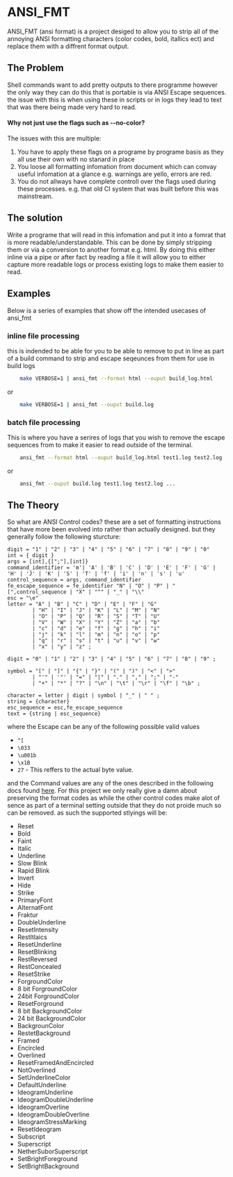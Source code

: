 # ANSI_FMT

ANSI_FMT (ansi format) is a project desiged to allow you to strip all of the
annoying ANSI formatting characters (color codes, bold, itallics ect) and 
replace them with a diffrent format output. 

## The Problem
Shell commands want to add pretty outputs to there programme however the only 
way they can do this that is portable is via ANSI Escape sequences. the issue 
with this is when using these in scripts or in logs they lead to text that was
there being made very hard to read. 

#### Why not just use the flags such as --no-color?

The issues with this are multiple:

1. You have to apply these flags on a programe by programe basis as they all
use their own with no stanard in place
2. You loose all formatting infomation from document which can convay useful 
infomation at a glance e.g. warnings are yello, errors are red.
3. You do not allways have complete controll over the flags used during these
processes. e.g. that old CI system that was built before this was mainstream.

## The solution

Write a programe that will read in this infomation and put it into a fomrat that
is more readable/understandable. This can be done by simply stripping them or
via a conversion to another format e.g. html. By doing this either inline via a
pipe or after fact by reading a file it will allow you to either capture more 
readable logs or process existing logs to make them easier to read.

## Examples

Below is a series of examples that show off the intended usecases of ansi_fmt

### inline file processing

this is indended to be able for you to be able to remove to put in line as part 
of a build command to strip and escape seqeunces from them for use in build logs

```bash
    make VERBOSE=1 | ansi_fmt --format html --ouput build_log.html
```

or

```bash
    make VERBOSE=1 | ansi_fmt --ouput build.log
```


### batch file processing 

This is where you have a serires of logs that you wish to remove the escape
sequences from to make it easier to read outside of the terminal.

```bash
    ansi_fmt --format html --ouput build_log.html test1.log test2.log ...
```

or

```bash
    ansi_fmt --ouput build.log test1.log test2.log ...
```



## The Theory

So what are ANSI Control codes? these are a set of formatting instructions that
have more been evolved into rather than actually designed. but they generally
follow the following sturcture:

```ebnf
digit = "1" | "2" | "3" | "4" | "5" | "6" | "7" | "8" | "9" | "0"
int = { digit }
args = [int],{[";"],[int]}
command_identifier = 'm'| 'A' | 'B' | 'C' | 'D' | 'E' | 'F' | 'G' | 'H' | 'J' | 'K' | 'S' | 'T' | 'f' | 'i' | 'n' | 's' | 'u'
control_sequence = args, command_identifier
fe_escape_sequence = fe_identifier "N" | "O" | "P" | "[",control_sequence | "X" | "^" | "_" | "\\"
esc = "\e"
letter = "A" | "B" | "C" | "D" | "E" | "F" | "G"
        | "H" | "I" | "J" | "K" | "L" | "M" | "N"
        | "O" | "P" | "Q" | "R" | "S" | "T" | "U"
        | "V" | "W" | "X" | "Y" | "Z" | "a" | "b"
        | "c" | "d" | "e" | "f" | "g" | "h" | "i"
        | "j" | "k" | "l" | "m" | "n" | "o" | "p"
        | "q" | "r" | "s" | "t" | "u" | "v" | "w"
        | "x" | "y" | "z" ;

digit = "0" | "1" | "2" | "3" | "4" | "5" | "6" | "7" | "8" | "9" ;

symbol = "[" | "]" | "{" | "}" | "(" | ")" | "<" | ">"
        | "'" | '"' | "=" | "|" | "." | "," | ";" | "-"
        | "+" | "*" | "?" | "\n" | "\t" | "\r" | "\f" | "\b" ;

character = letter | digit | symbol | "_" | " " ;
string = {character}
esc_sequence = esc,fe_escape_sequence
text = {string | esc_sequence}
```

where the Escape can be any of the following possible valid values

- ```^[```
- ```\033```
- ```\u001b```
- ```\x1B```
- ```27``` - This reffers to the actual byte value.

and the Command values are any of the ones described in the following docs found
[here](https://en.wikipedia.org/wiki/ANSI_escape_code). For this project we only
really give a damn about preserving the format codes as while the other control
codes make alot of sence as part of a terminal setting outside that they do not
proide much so can be removed. as such the supported stlyings will be:

- Reset
- Bold
- Faint
- Italic
- Underline
- Slow Blink
- Rapid Blink
- Invert
- Hide
- Strike
- PrimaryFont
- AlternatFont
- Fraktur
- DoubleUnderline
- ResetIntensity
- RestItlaics
- ResetUnderline
- ResetBlinking
- RestReversed
- RestConcealed
- ResetStrike
- ForgroundColor
- 8 bit ForgroundColor
- 24bit ForgroundColor
- ResetForground
- 8 bit BackgroundColor
- 24 bit BackgroundColor
- BackgrounColor
- RestetBackground
- Framed
- Encircled
- Overlined
- ResetFramedAndEncircled
- NotOverlined
- SetUnderlineColor
- DefaultUnderline
- IdeogramUnderline
- IdeogramDoubleUnderline
- IdeogramOverline
- IdeogramDoubleOverline
- IdeogramStressMarking
- ResetIdeogram
- Subscript
- Superscript
- NetherSuborSuperscript
- SetBrightForeground
- SetBrightBackground
